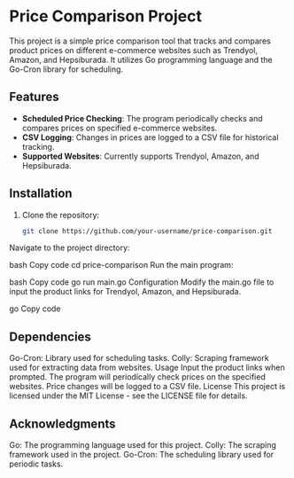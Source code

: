 # Price Comparison Project

This project is a simple price comparison tool that tracks and compares product prices on different e-commerce websites such as Trendyol, Amazon, and Hepsiburada. It utilizes Go programming language and the Go-Cron library for scheduling.

## Features

- **Scheduled Price Checking**: The program periodically checks and compares prices on specified e-commerce websites.
- **CSV Logging**: Changes in prices are logged to a CSV file for historical tracking.
- **Supported Websites**: Currently supports Trendyol, Amazon, and Hepsiburada.

## Installation

1. Clone the repository:

   ```bash
   git clone https://github.com/your-username/price-comparison.git
Navigate to the project directory:

bash
Copy code
cd price-comparison
Run the main program:

bash
Copy code
go run main.go
Configuration
Modify the main.go file to input the product links for Trendyol, Amazon, and Hepsiburada.

go
Copy code

## Dependencies
Go-Cron: Library used for scheduling tasks.
Colly: Scraping framework used for extracting data from websites.
Usage
Input the product links when prompted.
The program will periodically check prices on the specified websites.
Price changes will be logged to a CSV file.
License
This project is licensed under the MIT License - see the LICENSE file for details.

## Acknowledgments
Go: The programming language used for this project.
Colly: The scraping framework used in the project.
Go-Cron: The scheduling library used for periodic tasks.
